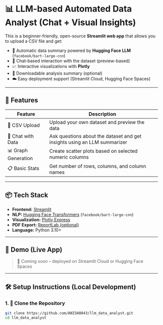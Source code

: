 # 📊 LLM-based Automated Data Analyst (Chat + Visual Insights)

This is a beginner-friendly, open-source **Streamlit web app** that allows you to upload a CSV file and get:

- 📌 Automatic data summary powered by **Hugging Face LLM** (`facebook/bart-large-cnn`)
- 💬 Chat-based interaction with the dataset (preview-based)
- 📈 Interactive visualizations with **Plotly**
- 🧾 Downloadable analysis summary (optional)
- ☁️ Easy deployment support (Streamlit Cloud, Hugging Face Spaces)

---

## 🔧 Features

| Feature                   | Description                                                                 |
|--------------------------|-----------------------------------------------------------------------------|
| 📂 CSV Upload            | Upload your own dataset and preview the data                               |
| 💬 Chat with Data        | Ask questions about the dataset and get insights using an LLM summarizer    |
| 📊 Graph Generation      | Create scatter plots based on selected numeric columns                      |
| 📋 Basic Stats           | Get number of rows, columns, and column names                               |
                                         
---

## 📦 Tech Stack

- **Frontend:** [Streamlit](https://streamlit.io/)
- **NLP:** [Hugging Face Transformers](https://huggingface.co/transformers/) (`facebook/bart-large-cnn`)
- **Visualization:** [Plotly Express](https://plotly.com/python/plotly-express/)
- **PDF Export:** [ReportLab (optional)](https://www.reportlab.com/opensource/)
- **Language:** Python 3.10+

---

## 🚀 Demo (Live App)

> 🧪 Coming soon – deployed on Streamlit Cloud or Hugging Face Spaces

---

## 🛠️ Setup Instructions (Local Development)

### 1. 🔁 Clone the Repository

```bash
git clone https://github.com/ANISH8043/llm_data_analyst.git
cd llm_data_analyst
